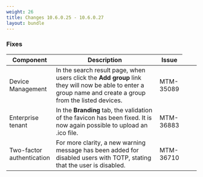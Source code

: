 ```yaml
---
weight: 26
title: Changes 10.6.0.25 - 10.6.0.27
layout: bundle
---
```



### Fixes

<div><table ><colgroup>
<col style="width: 15%;"><col style="width: 65%;"><col style="width: 10%;"><col style="width: 10%;"></colgroup>
<thead><tr>
<th>
Component</th>
<th>
Description</th>
<th>
Issue</th>
</tr>
</thead><tbody>

<tr>
<td>
Device Management</td>
<td > In the search result page, when users click the <b>Add group</b> link they will now be able to enter a group name and create a group from the listed devices.</td>
<td>
MTM-35089</td>
</tr>

<tr>
<td>
Enterprise tenant </td>
<td > In the <b>Branding</b> tab, the validation of the favicon has been fixed. It is now again possible to upload an .ico file. </td>
<td>
MTM-36883</td>
</tr>

<tr>
<td>
Two-factor authentication</td>
<td > For more clarity, a new warning message has been added for disabled users with TOTP, stating that the user is disabled.</td>
<td>
MTM-36710</td>
</tr>

</tbody></table></div>


